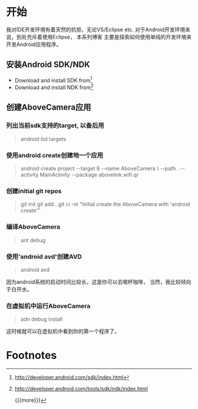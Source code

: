 开始
====

我对IDE开发环境有着天然的抗拒，无论VS/Eclipse etc.
对于Android开发环境来说，到处充斥着使用Eclipse， 本系列博客
主要是探索如何使用单纯的开发环境来开发Android应用程序。

安装Android SDK/NDK
-------------------

-   Download and install SDK from[^1]
-   Download and install NDK from[^2]

创建AboveCamera应用
-------------------

### 列出当前sdk支持的target, 以备后用

> android list targets

### 使用android create创建地一个应用

> android create project --target 8 --name AboveCamera \\ --path .
> --activity MainActivity --package abovelink.wifi.qr

### 创建initial git repos

> git init git add . git ci -m "Initial create the AboveCamera with
> 'android create'"

### 编译AboveCamera

> ant debug

### 使用'android avd'创建AVD

> android avd

因为android系统的启动时间比较长，这是你可以去喝杯咖啡，
当然，我比较倾向于白开水。

### 在虚拟机中运行AboveCamera

> adn debug install

这时候就可以在虚拟机中看到你的第一个程序了。

Footnotes
=========

[^1]: <http://developer.android.com/sdk/index.html>

[^2]: <http://developer.android.com/tools/sdk/ndk/index.html>

    {{{more}}}


